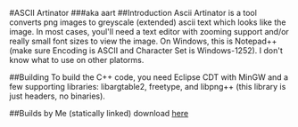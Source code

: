 #ASCII Artinator 
###aka aart
##Introduction 
Ascii Artinator is a tool converts png images to greyscale (extended) ascii text which looks like the image.
In most cases, youl'll need a text editor with zooming support and/or really small font sizes to view the image.
On Windows, this is Notepad++ (make sure Encoding is ASCII and Character Set is Windows-1252).  I don't know what to use on other platorms.

##Building
To build the C++ code, you need Eclipse CDT with MinGW and a few supporting libraries:
libargtable2, freetype, and libpng++ (this library is just headers, no binaries).

##Builds by Me (statically linked)
download [here](https://www.dropbox.com/s/ueu8ndqd4pta8yg/aart.exe?dl=0)